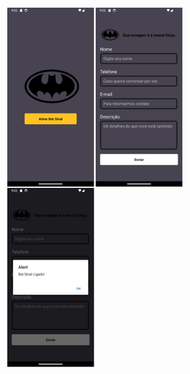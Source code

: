 <p float="center">
 <img src="/src/screenshots/Screenshot_1708549350.png" width="200" />
 <img src="/src/screenshots/Screenshot_1708549355.png" width="200" />
 <img src="/src/screenshots/Screenshot_1708549357.png" width="200" />
</p>